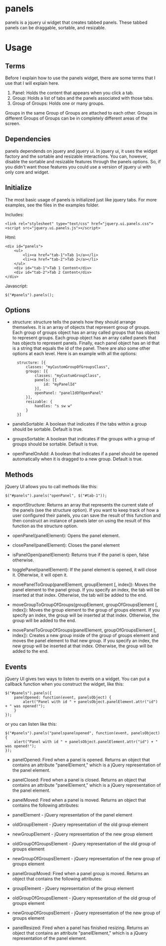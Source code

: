 panels
======

panels is a jquery ui widget that creates tabbed panels. These tabbed panels can be draggable, sortable, and resizable.

Usage
=====
Terms
-----
Before I explain how to use the panels widget, there are some terms that I use that I will explain here.

1. Panel: Holds the content that appears when you click a tab.
2. Group: Holds a list of tabs and the panels associated with those tabs.
3. Group of Groups: Holds one or many groups.

Groups in the same Group of Groups are attached to each other. Groups in different Groups of Groups can be
in completely different areas of the screen.

Dependencies
--------------------
panels dependends on jquery and jquery ui. In jquery ui, it uses the widget factory and the sortable and resizable interactions. You can, however, disable the sortable and resizable features through the panels options. So, if you didn't want those features you could use a version of jquery ui with only core and widget.

Initialize
----------
The most basic usage of panels is initialized just like jquery tabs. For more examples,
see the files in the examples folder.

Includes:

    <link rel="stylesheet" type="text/css" href="jquery.ui.panels.css">
    <script src="jquery.ui.panels.js"></script>

Html:

    <div id="panels">
    	<ul>
    		<li><a href="tab-1">Tab 1</a></li>
    		<li><a href="tab-2">Tab 2</a></li>
    	</ul>
    	<div id="tab-1">Tab 1 Content</div>
    	<div id="tab-2">Tab 2 Content</div>
    </div>
    
Javascript:

    $("#panels").panels();

Options
-------
* structure:
structure tells the panels how they should arrange themselves. It is an array of objects
that represent group of groups. Each group of groups object has an array called groups
that has objects to represent groups. Each group object has an array called panels that
has objects to represent panels. Finally, each panel object has an id that is a string
that equals the id of the panel. There are also some other options at each level. Here is
an example with all the options:

        structure: [{
    	    classes: "myCustomGroupOfGroupsClass",
    	    groups: [{
                classes: "myCustumGroupClass",
                panels: [{
                    id: "myPanelId"
                }],
                openPanel: "panelIdOfOpenPanel"
            }],
            resizable: {
                handles: "s sw w"
            }
        }]
    
    

* panelsSortable:
A boolean that indicates if the tabs within a group should be sortable. Default is true.

* groupsSortable:
A boolean that indicates if the groups with a group of groups should be sortable. Default is true.

* openPanelOnAdd:
A boolean that indicates if a panel should be opened automatically when it is dragged to a new group. Default is true.

Methods
-------
jQuery UI allows you to call methods like this:

    $("#panels").panels("openPanel", $("#tab-1"));

* exportStructure: Returns an array that represents the current state of the panels (see the structure option). If you want to keep track
of how a user configured their panels, you can save the result of this function and then construct an instance of panels
later on using the result of this function as the structure option.

* openPanel(panelElement):
Opens the panel element.

* closePanel(panelElement): 
Closes the panel element

* isPanelOpen(panelElement):
Returns true if the panel is open, false otherwise.

* togglePanel(panelElement):
If the panel element is opened, it will close it. Otherwise, it will open it.

* movePanelToGroup(panelElement, groupElement [, index]):
Moves the panel element to the panel group. If you specify an index, the tab will be
inserted at that index. Otherwise, the tab will be added to the end.

* moveGroupToGroupOfGroups(groupElement, groupOfGroupsElement [, index]):
Moves the group element to the group of groups element. If you specify an index, the group
will be inserted at that index. Otherwise, the group will be added to the end.

* movePanelToGroupOfGroups(panelElement, groupOfGroupsElement [, index]):
Creates a new group inside of the group of groups element and moves the panel element to
that new group. If you specify an index, the new group will be inserted at that index.
Otherwise, the group will be added to the end.

Events
------
jQuery UI gives two ways to listen to events on a widget. You can put a callback function when you construct the widget, like this:

    $("#panels").panels({
        panelOpened: function(event, panelsObject) {
            alert("Panel with id " + panelsObject.panelElement.attr("id") + " was opened!");
        }
    });

or you can listen like this:

    $("#panels").panels("panelspanelopened", function(event, panelsObject) {
        alert("Panel with id " + panelsObject.panelElement.attr("id") + " was opened!");
    });


* panelOpened:
Fired when a panel is opened. Returns an object that contains an attribute "panelElement," which
is a jQuery representation of the panel element.

* panelClosed:
Fired when a panel is closed. Returns an object that contains an attribute "panelElement," which
is a jQuery representation of the panel element.

* panelMoved:
Fired when a panel is moved. Returns an object that contains the following attributes:
 * panelElement - jQuery representation of the panel element
 * oldGroupElement - jQuery representation of the old group element
 * newGroupElement - jQuery representation of the new group element
 * oldGroupOfGroupsElement - jQuery representation of the old group of groups element
 * newGroupOfGroupsElement - jQuery representation of the new group of groups element

* panelGroupMoved:
Fired when a panel group is moved. Returns an object that contains the following attributes:
 * groupElement - jQuery representation of the group element
 * oldGroupOfGroupsElement - jQuery representation of the old group of groups element
 * newGroupOfGroupsElement - jQuery representation of the new group of groups element

* panelResized:
Fired when a panel has finished resizing. Returns an object that contains an attribute "panelElement," which
is a jQuery representation of the panel element.